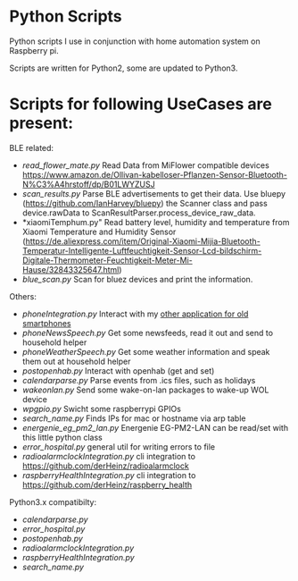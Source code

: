 # Python Scripts

Python scripts I use in conjunction with home automation system on Raspberry pi.

Scripts are written for Python2, some are updated to Python3.

Scripts for following UseCases are present:
===

BLE related:
* *read_flower_mate.py* Read Data from MiFlower compatible devices https://www.amazon.de/Ollivan-kabelloser-Pflanzen-Sensor-Bluetooth-N%C3%A4hrstoff/dp/B01LWYZUSJ
* *scan_results.py* Parse BLE advertisements to get their data. Use bluepy (https://github.com/IanHarvey/bluepy) the Scanner class and pass device.rawData to ScanResultParser.process_device_raw_data.
* *xiaomiTemphum.py" Read battery level, humidity and temperature from Xiaomi Temperature and Humidity Sensor (https://de.aliexpress.com/item/Original-Xiaomi-Mijia-Bluetooth-Temperatur-Intelligente-Luftfeuchtigkeit-Sensor-Lcd-bildschirm-Digitale-Thermometer-Feuchtigkeit-Meter-Mi-Hause/32843325647.html)
* *blue_scan.py* Scan for bluez devices and print the information.

Others:
* *phoneIntegration.py* Interact with my [other application for old smartphones](https://github.com/derHeinz/HouseholdHelper)
* *phoneNewsSpeech.py* Get some newsfeeds, read it out and send to household helper
* *phoneWeatherSpeech.py* Get some weather information and speak them out at household helper
* *postopenhab.py* Interact with openhab (get and set)
* *calendarparse.py* Parse events from .ics files, such as holidays
* *wakeonlan.py* Send some wake-on-lan packages to wake-up WOL device
* *wpgpio.py* Swicht some raspberrypi GPIOs
* *search_name.py* Finds IPs for mac or hostname via arp table
* *energenie_eg_pm2_lan.py* Energenie EG-PM2-LAN can be read/set with this little python class
* *error_hospital.py* general util for writing errors to file
* *radioalarmclockIntegration.py* cli integration to https://github.com/derHeinz/radioalarmclock
* *raspberryHealthIntegration.py* cli integration to https://github.com/derHeinz/raspberry_health

Python3.x compatibilty:
* *calendarparse.py*
* *error_hospital.py*
* *postopenhab.py*
* *radioalarmclockIntegration.py*
* *raspberryHealthIntegration.py*
* *search_name.py*
